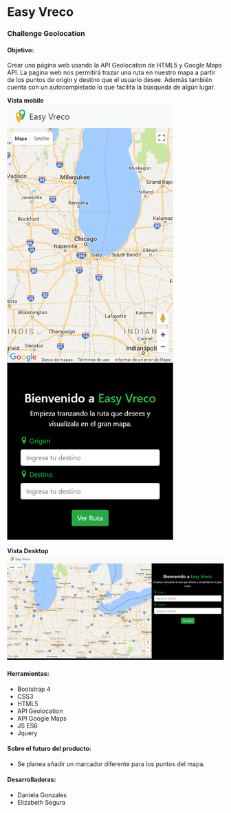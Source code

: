 # Easy Vreco

### Challenge Geolocation
#### Objetivo:
Crear una página web usando la API Geolocation de HTML5 y Google Maps API.
La pagina web nos permitirá trazar una ruta en nuestro mapa a partir de los puntos de origin y destino que el usuario desee. Además también cuenta con un autocompletado lo que facilita la búsqueda de algún lugar.  

**Vista mobile**  
![Sin titulo](assets/docs/1.png)  

**Vista Desktop**  
![Sin titulo](assets/docs/2.png)

#### Herramientas:
- Bootstrap 4
- CSS3
- HTML5
- API Geolocation
- API Google Maps
- JS ES6
- Jquery

#### Sobre el futuro del producto:
- Se planea añadir un marcador diferente para los puntos del mapa.

#### Desarrolladoras:
- Daniela Gonzales  
- Elizabeth Segura
